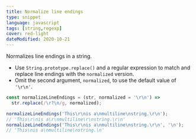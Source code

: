 ```yaml
---
title: Normalize line endings
type: snippet
language: javascript
tags: [string,regexp]
cover: red-light
dateModified: 2020-10-21
---
```


Normalizes line endings in a string.

- Use `String.prototype.replace()` and a regular expression to match and replace line endings with the `normalized` version.
- Omit the second argument, `normalized`, to use the default value of `'\r\n'`.

```js
const normalizeLineEndings = (str, normalized = '\r\n') =>
  str.replace(/\r?\n/g, normalized);

normalizeLineEndings('This\r\nis a\nmultiline\nstring.\r\n');
// 'This\r\nis a\r\nmultiline\r\nstring.\r\n'
normalizeLineEndings('This\r\nis a\nmultiline\nstring.\r\n', '\n');
// 'This\nis a\nmultiline\nstring.\n'
```
